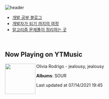 ![header](https://capsule-render.vercel.app/api?type=waving&color=timeGradient&height=200&section=header&text=Mooneeᕕ(ᐛ)ᕗ&fontSize=40&animation=fadeIn)
- [개발 공부 블로그](https://mooneedev.netlify.app/)
- [개발자가 되기 까지의 여정](https://www.notion.so/mooneedev/4a78cf4af0a74c26a5880871ada05ddb)
- [알고리즘 문제풀이 정리하는 곳](https://www.notion.so/mooneedev/Algorithms-f47ea3f7bcd7444d834bcf6ce8c1cf78)

<br/>


## Now Playing on YTMusic

[<img align="left" width="100" src="https://lh3.googleusercontent.com/fHYeEC9CknX30d2J-lNj29xys0hsxigF1SDk-g2EOlOp98fUNK5R83OOMnXLb4eORnVxQdlShjCn-MY">](https://music.youtube.com/watch?v=15RuCIbXE8A)

Olivia Rodrigo - jealousy, jealousy

**Albums**: SOUR

Last updated at 07/14/2021 19:45
